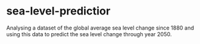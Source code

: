 # sea-level-predictior
Analysing a dataset of the global average sea level change since 1880 and using this data to predict the sea level change through year 2050.
